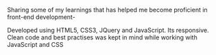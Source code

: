 Sharing some of my learnings that has helped me become proficient in front-end development- 

Developed using HTML5, CSS3, JQuery and JavaScript.
Its responsive.
Clean code and best practises was kept in mind while working with JavaScript and CSS

